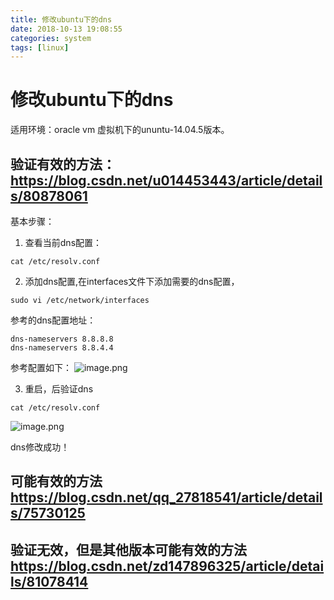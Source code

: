 ```yaml
---
title: 修改ubuntu下的dns
date: 2018-10-13 19:08:55
categories: system 
tags: [linux]
---
```


# 修改ubuntu下的dns
适用环境：oracle vm 虚拟机下的ununtu-14.04.5版本。
## 验证有效的方法：<https://blog.csdn.net/u014453443/article/details/80878061>

基本步骤：
1. 查看当前dns配置：
```
cat /etc/resolv.conf
```
2. 添加dns配置,在interfaces文件下添加需要的dns配置，
```
sudo vi /etc/network/interfaces
```
参考的dns配置地址：
```
dns-nameservers 8.8.8.8 
dns-nameservers 8.8.4.4 
```
参考配置如下：
![image.png](https://upload-images.jianshu.io/upload_images/2178834-3b11eca15608f683.png?imageMogr2/auto-orient/strip%7CimageView2/2/w/1240)

3. 重启，后验证dns
```
cat /etc/resolv.conf
```

![image.png](https://upload-images.jianshu.io/upload_images/2178834-41be0ea18ebb5d5d.png?imageMogr2/auto-orient/strip%7CimageView2/2/w/1240)

dns修改成功！ 


## 可能有效的方法 <https://blog.csdn.net/qq_27818541/article/details/75730125>

## 验证无效，但是其他版本可能有效的方法 <https://blog.csdn.net/zd147896325/article/details/81078414>